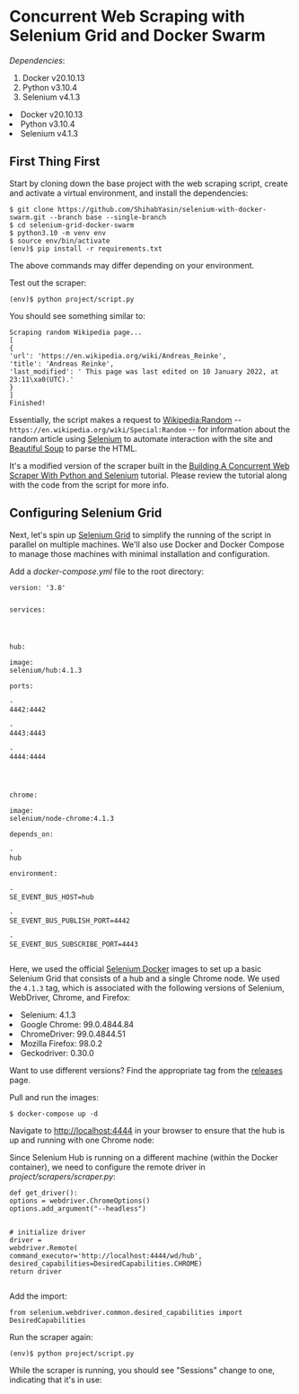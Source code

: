 
<h1>Concurrent Web Scraping with Selenium Grid and Docker Swarm</h1>
<p><em>Dependencies</em>:</p>
<ol>
<li>Docker v20.10.13</li>
<li>Python v3.10.4</li>
<li>Selenium v4.1.3</li>
</ol>
<li>Docker v20.10.13</li>
<li>Python v3.10.4</li>
<li>Selenium v4.1.3</li>

<h2 id="getting-started">First Thing First</h2>
<p>Start by cloning down the base project with the web scraping script, create and activate a virtual environment, and install the dependencies:</p>
<pre><span></span><code>$ git clone https://github.com/ShihabYasin/selenium-with-docker-swarm.git --branch base --single-branch
$ <span class="nb">cd</span> selenium-grid-docker-swarm
$ python3.10 -m venv env
$ <span class="nb">source</span> env/bin/activate
<span class="o">(</span>env<span class="o">)</span>$ pip install -r requirements.txt
</code></pre>
<p>The above commands may differ depending on your environment.</p>
<p>Test out the scraper:</p>
<pre><span></span><code><span class="o">(</span>env<span class="o">)</span>$ python project/script.py
</code></pre>
<p>You should see something similar to:</p>
<pre><span></span><code>Scraping random Wikipedia page...
<span class="o">[</span>
<span class="o">{</span>
<span class="s1">'url'</span>: <span class="s1">'https://en.wikipedia.org/wiki/Andreas_Reinke'</span>,
<span class="s1">'title'</span>: <span class="s1">'Andreas Reinke'</span>,
<span class="s1">'last_modified'</span>: <span class="s1">' This page was last edited on 10 January 2022, at 23:11\xa0(UTC).'</span>
<span class="o">}</span>
<span class="o">]</span>
Finished!
</code></pre>
<p>Essentially, the script makes a request to <a href="https://en.wikipedia.org/wiki/Wikipedia:Random">Wikipedia:Random</a> -- <code>https://en.wikipedia.org/wiki/Special:Random</code> -- for information about the random article using <a href="http://www.seleniumhq.org/projects/webdriver/">Selenium</a> to automate interaction with the site and <a href="https://www.crummy.com/software/BeautifulSoup/">Beautiful Soup</a> to parse the HTML.</p>
<p>It's a modified version of the scraper built in the <a href="/blog/building-a-concurrent-web-scraper-with-python-and-selenium">Building A Concurrent Web Scraper With Python and Selenium</a> tutorial. Please review the tutorial along with the code from the script for more info.</p>
<h2 id="configuring-selenium-grid">Configuring Selenium Grid</h2>
<p>Next, let's spin up <a href="https://www.selenium.dev/documentation/en/grid/">Selenium Grid</a> to simplify the running of the script in parallel on multiple machines. We'll also use Docker and Docker Compose to manage those machines with minimal installation and configuration.</p>
<p>Add a <em>docker-compose.yml</em> file to the root directory:</p>
<pre><span></span><code><span class="nt">version</span><span class="p">:</span><span class="w"> </span><span class="s">'3.8'</span><span class="w"></span>

<span class="nt">services</span><span class="p">:</span><span class="w"></span>

<span class="w">  </span><span class="nt">hub</span><span class="p">:</span><span class="w"></span>
<span class="w">    </span><span class="nt">image</span><span class="p">:</span><span class="w"> </span><span class="l l-Scalar l-Scalar-Plain">selenium/hub:4.1.3</span><span class="w"></span>
<span class="w">    </span><span class="nt">ports</span><span class="p">:</span><span class="w"></span>
<span class="w">      </span><span class="p p-Indicator">-</span><span class="w"> </span><span class="l l-Scalar l-Scalar-Plain">4442:4442</span><span class="w"></span>
<span class="w">      </span><span class="p p-Indicator">-</span><span class="w"> </span><span class="l l-Scalar l-Scalar-Plain">4443:4443</span><span class="w"></span>
<span class="w">      </span><span class="p p-Indicator">-</span><span class="w"> </span><span class="l l-Scalar l-Scalar-Plain">4444:4444</span><span class="w"></span>

<span class="w">  </span><span class="nt">chrome</span><span class="p">:</span><span class="w"></span>
<span class="w">    </span><span class="nt">image</span><span class="p">:</span><span class="w"> </span><span class="l l-Scalar l-Scalar-Plain">selenium/node-chrome:4.1.3</span><span class="w"></span>
<span class="w">    </span><span class="nt">depends_on</span><span class="p">:</span><span class="w"></span>
<span class="w">      </span><span class="p p-Indicator">-</span><span class="w"> </span><span class="l l-Scalar l-Scalar-Plain">hub</span><span class="w"></span>
<span class="w">    </span><span class="nt">environment</span><span class="p">:</span><span class="w"></span>
<span class="w">      </span><span class="p p-Indicator">-</span><span class="w"> </span><span class="l l-Scalar l-Scalar-Plain">SE_EVENT_BUS_HOST=hub</span><span class="w"></span>
<span class="w">      </span><span class="p p-Indicator">-</span><span class="w"> </span><span class="l l-Scalar l-Scalar-Plain">SE_EVENT_BUS_PUBLISH_PORT=4442</span><span class="w"></span>
<span class="w">      </span><span class="p p-Indicator">-</span><span class="w"> </span><span class="l l-Scalar l-Scalar-Plain">SE_EVENT_BUS_SUBSCRIBE_PORT=4443</span><span class="w"></span>
</code></pre>
<p>Here, we used the official <a href="https://hub.docker.com/r/selenium/">Selenium Docker</a> images to set up a basic Selenium Grid that consists of a hub and a single Chrome node. We used the <code>4.1.3</code> tag, which is associated with the following versions of Selenium, WebDriver, Chrome, and Firefox:</p>
<li>Selenium: 4.1.3</li>
<li>Google Chrome: 99.0.4844.84</li>
<li>ChromeDriver: 99.0.4844.51</li>
<li>Mozilla Firefox: 98.0.2</li>
<li>Geckodriver: 0.30.0</li>
<p>Want to use different versions? Find the appropriate tag from the <a href="https://github.com/SeleniumHQ/docker-selenium/releases">releases</a> page.</p>
<p>Pull and run the images:</p>
<pre><span></span><code>$ docker-compose up -d
</code></pre>
<p>Navigate to <a href="http://localhost:4444">http://localhost:4444</a> in your browser to ensure that the hub is up and running with one Chrome node:</p>

<p>Since Selenium Hub is running on a different machine (within the Docker container), we need to configure the remote driver in <em>project/scrapers/scraper.py</em>:</p>
<pre><span></span><code><span class="k">def</span> <span class="nf">get_driver</span><span class="p">():</span>
<span class="n">options</span> <span class="o">=</span> <span class="n">webdriver</span><span class="o">.</span><span class="n">ChromeOptions</span><span class="p">()</span>
<span class="n">options</span><span class="o">.</span><span class="n">add_argument</span><span class="p">(</span><span class="s2">"--headless"</span><span class="p">)</span>

<span class="c1"># initialize driver</span>
<span class="n">driver</span> <span class="o">=</span> <span class="n">webdriver</span><span class="o">.</span><span class="n">Remote</span><span class="p">(</span>
<span class="n">command_executor</span><span class="o">=</span><span class="s1">'http://localhost:4444/wd/hub'</span><span class="p">,</span>
<span class="n">desired_capabilities</span><span class="o">=</span><span class="n">DesiredCapabilities</span><span class="o">.</span><span class="n">CHROME</span><span class="p">)</span>
<span class="k">return</span> <span class="n">driver</span>
</code></pre>
<p>Add the import:</p>
<pre><span></span><code><span class="kn">from</span> <span class="nn">selenium.webdriver.common.desired_capabilities</span> <span class="kn">import</span> <span class="n">DesiredCapabilities</span>
</code></pre>
<p>Run the scraper again:</p>
<pre><span></span><code><span class="o">(</span>env<span class="o">)</span>$ python project/script.py
</code></pre>
<p>While the scraper is running, you should see "Sessions" change to one, indicating that it's in use:
</p>

